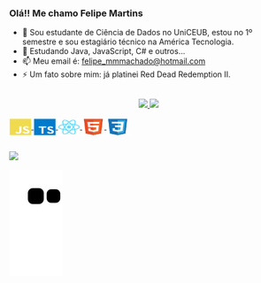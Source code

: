 ### Olá!! Me chamo Felipe Martins

- 🔭 Sou estudante de Ciência de Dados no UniCEUB, estou no 1º semestre e sou estagiário técnico na América Tecnologia.
- 🌱 Estudando Java, JavaScript, C# e outros...
- 📫 Meu email é: felipe_mmmachado@hotmail.com
- ⚡ Um fato sobre mim: já platinei Red Dead Redemption II.
##
<div align="center">
  <a href="https://github.com/FelipeMMMendes">
  <img height="180em" src="https://github-readme-stats.vercel.app/api?username=felipemmmendes&show_icons=true&theme=cobalt2&include_all_commits=true&count_private=true"/>
  <img height="180em" src="https://github-readme-stats.vercel.app/api/top-langs/?username=felipemmmendes&layout=compact&langs_count=7&theme=cobalt2"/>
</div>
  <div style="display: inline_block"><br>
  <img align="center" alt="fel-Js" height="30" width="40" src="https://raw.githubusercontent.com/devicons/devicon/master/icons/javascript/javascript-plain.svg">
  <img align="center" alt="fel-Ts" height="30" width="40" src="https://raw.githubusercontent.com/devicons/devicon/master/icons/typescript/typescript-plain.svg">
  <img align="center" alt="fel-React" height="30" width="40" src="https://raw.githubusercontent.com/devicons/devicon/master/icons/react/react-original.svg">
  <img align="center" alt="fel-HTML" height="30" width="40" src="https://raw.githubusercontent.com/devicons/devicon/master/icons/html5/html5-original.svg">
  <img align="center" alt="fel-CSS" height="30" width="40" src="https://raw.githubusercontent.com/devicons/devicon/master/icons/css3/css3-original.svg">
</div>
  
  ##
  </div>
  <a href="https://www.linkedin.com/in/felipe-martins-machado-mendes-b87a9a216/" target="_blank"><img src="https://img.shields.io/badge/-LinkedIn-%230077B5?style=for-the-badge&logo=linkedin&logoColor=white" target="_blank"></a>
  
  ![Snake animation](https://github.com/felipemmmendes/felipemmmendes/blob/output/github-contribution-grid-snake.svg)
  </div>
